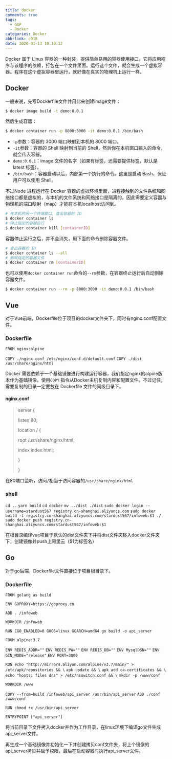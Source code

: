 ```yaml
---
title: docker
comments: true
tags:
  - GAP
  - Docker
categories: Docker
abbrlink: c018
date: 2020-01-13 10:10:12
---
```


Docker 属于 Linux 容器的一种封装，提供简单易用的容器使用接口。它将应用程序与该程序的依赖，打包在一个文件里面。运行这个文件，就会生成一个虚拟容器。程序在这个虚拟容器里运行，就好像在真实的物理机上运行一样。<!-- More -->

## Docker

一般来说，先写Dockerfile文件并用此来创建image文件：

 ```bash
 $ docker image build -t demo:0.0.1
 ```

然后生成容器：

 ```bash
 $ docker container run -p 8000:3000 -it demo:0.0.1 /bin/bash
 ```

- `-p`参数：容器的 3000 端口映射到本机的 8000 端口。
- `-it`参数：容器的 Shell 映射到当前的 Shell，然后你在本机窗口输入的命令，就会传入容器。
- `demo:0.0.1`：image 文件的名字（如果有标签，还需要提供标签，默认是 latest 标签）。
- `/bin/bash`：容器启动以后，内部第一个执行的命令。这里是启动 Bash，保证用户可以使用 Shell。

不过Node 进程运行在 Docker 容器的虚拟环境里面，进程接触到的文件系统和网络接口都是虚拟的，与本机的文件系统和网络接口是隔离的，因此需要定义容器与物理机的端口映射（map）才能在本机localhost访问到。

 ```bash
 # 在本机的另一个终端窗口，查出容器的 ID
 $ docker container ls
 # 停止指定的容器运行
 $ docker container kill [containerID]
 ```

容器停止运行之后，并不会消失，用下面的命令删除容器文件。

 ```bash
 # 查出容器的 ID
 $ docker container ls --all
 # 删除指定的容器文件
 $ docker container rm [containerID]
 ```

也可以使用`docker container run`命令的`--rm`参数，在容器终止运行后自动删除容器文件。

 ```bash
 $ docker container run --rm -p 8000:3000 -it demo:0.0.1 /bin/bash
 ```

## Vue

对于Vue前端，Dockerfile位于项目的docker文件夹下，同时有nginx.conf配置文件。

### Dockerfile

`FROM nginx:alpine`

`COPY ./nginx.conf /etc/nginx/conf.d/default.conf`
`COPY ./dist /usr/share/nginx/html`

Docker 需要依赖于一个基础镜像进行构建运行容器，我们指定nginx的alpine版本作为基础镜像。使用`COPY` 指令从Docker主机复制内容和配置文件。不过记住，需要复制的目录一定要放在 Dockerfile 文件的同级目录下。

#### nginx.conf

> server {
>
>   listen 80;
>
>   location / {
>
>    root /usr/share/nginx/html;
>
>    index index.html;
>
>   }
>
> }

在80端口监听，访问`/`相当于访问容器的`/usr/share/nginx/html`

### shell

`cd ..`
`yarn build` 
`cd docker`
`mv ../dist ./dist`
`sudo docker login --username=stardust567 registry.cn-shanghai.aliyuncs.com`
`sudo docker build -t registry.cn-shanghai.aliyuncs.com/stardust567/infoweb:$1 ./`
`sudo docker push registry.cn-shanghai.aliyuncs.com/stardust567/infoweb:$1`

在根目录编译vue项目于默认的dist文件夹下并将dist文件夹移入docker文件夹下，创建镜像并push上阿里云（$1为标签名）

## Go

对于go后端，Dockerfile文件直接位于项目根目录下。

### Dockerfile

`FROM golang as build`

`ENV GOPROXY=https://goproxy.cn`

`ADD . /infoweb`

`WORKDIR /infoweb`

`RUN CGO_ENABLED=0 GOOS=linux GOARCH=amd64 go build -o api_server`

`FROM alpine:3.7`

`ENV REDIS_ADDR=""`
`ENV REDIS_PW=""`
`ENV REDIS_DB=""`
`ENV MysqlDSN=""`
`ENV GIN_MODE="release"`
`ENV PORT=3000`

`RUN echo "http://mirrors.aliyun.com/alpine/v3.7/main/" > /etc/apk/repositories && \`
  `apk update && \`
  `apk add ca-certificates && \`
  `echo "hosts: files dns" > /etc/nsswitch.conf && \`
  `mkdir -p /www/conf`

`WORKDIR /www`

`COPY --from=build /infoweb/api_server /usr/bin/api_server`
`ADD ./conf /www/conf`

`RUN chmod +x /usr/bin/api_server`

`ENTRYPOINT ["api_server"]`

将当前目录下文件拷入docker并作为工作目录，在linux环境下编译go文件生成api_server文件。

再生成一个基础镜像并初始化一下并创建拷贝conf文件夹，将上个镜像的api_server拷贝并赋予权限，最后在启动容器时执行api_server文件。